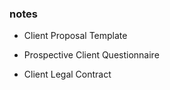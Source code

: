  ### notes

 - Client Proposal Template

 - Prospective Client Questionnaire

 - Client Legal Contract 